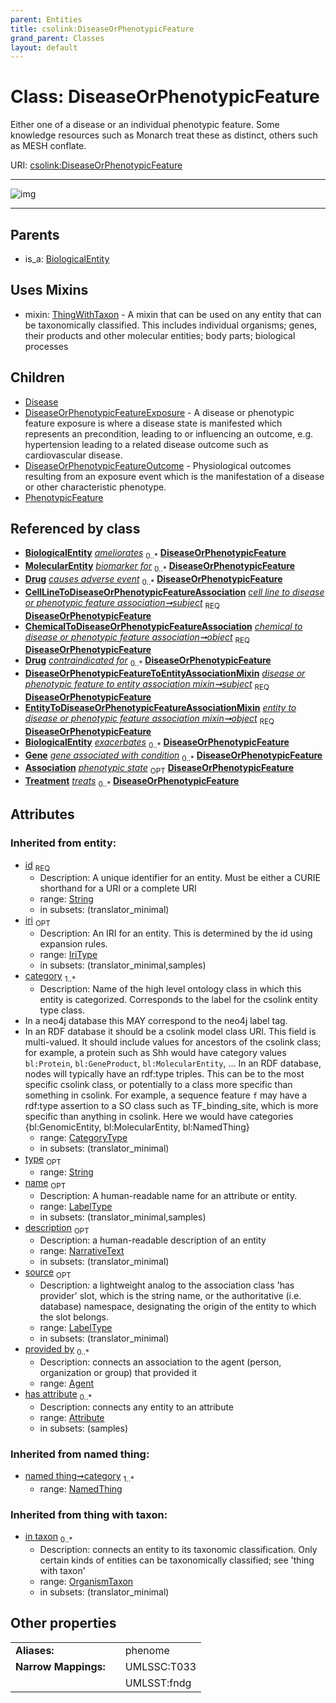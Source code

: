 ```yaml
---
parent: Entities
title: csolink:DiseaseOrPhenotypicFeature
grand_parent: Classes
layout: default
---
```


# Class: DiseaseOrPhenotypicFeature


Either one of a disease or an individual phenotypic feature. Some knowledge resources such as Monarch treat these as distinct, others such as MESH conflate.

URI: [csolink:DiseaseOrPhenotypicFeature](https://w3id.org/csolink/vocab/DiseaseOrPhenotypicFeature)


---

![img](http://yuml.me/diagram/nofunky;dir:TB/class/[Treatment],[ThingWithTaxon],[PhenotypicFeature],[OrganismTaxon],[NamedThing],[MolecularEntity],[Gene],[EntityToDiseaseOrPhenotypicFeatureAssociationMixin],[Drug],[DiseaseOrPhenotypicFeatureToEntityAssociationMixin],[DiseaseOrPhenotypicFeatureOutcome],[DiseaseOrPhenotypicFeatureExposure],[CellLineToDiseaseOrPhenotypicFeatureAssociation]-%20subject%201..1%3E[DiseaseOrPhenotypicFeature%7Cid(i):string;iri(i):iri_type%20%3F;type(i):string%20%3F;name(i):label_type%20%3F;description(i):narrative_text%20%3F;source(i):label_type%20%3F],[ChemicalToDiseaseOrPhenotypicFeatureAssociation]-%20object%201..1%3E[DiseaseOrPhenotypicFeature],[DiseaseOrPhenotypicFeatureToEntityAssociationMixin]-%20subject%201..1%3E[DiseaseOrPhenotypicFeature],[EntityToDiseaseOrPhenotypicFeatureAssociationMixin]-%20object%201..1%3E[DiseaseOrPhenotypicFeature],[GeneExpressionMixin]-%20phenotypic%20state%200..1%3E[DiseaseOrPhenotypicFeature],[DiseaseOrPhenotypicFeature]uses%20-.-%3E[ThingWithTaxon],[DiseaseOrPhenotypicFeature]%5E-[PhenotypicFeature],[DiseaseOrPhenotypicFeature]%5E-[DiseaseOrPhenotypicFeatureOutcome],[DiseaseOrPhenotypicFeature]%5E-[DiseaseOrPhenotypicFeatureExposure],[DiseaseOrPhenotypicFeature]%5E-[Disease],[BiologicalEntity]%5E-[DiseaseOrPhenotypicFeature],[GeneExpressionMixin],[Disease],[ChemicalToDiseaseOrPhenotypicFeatureAssociation],[CellLineToDiseaseOrPhenotypicFeatureAssociation],[BiologicalEntity],[Attribute],[Association],[Agent])

---


## Parents

 *  is_a: [BiologicalEntity](BiologicalEntity.md)

## Uses Mixins

 *  mixin: [ThingWithTaxon](ThingWithTaxon.md) - A mixin that can be used on any entity that can be taxonomically classified. This includes individual organisms; genes, their products and other molecular entities; body parts; biological processes

## Children

 * [Disease](Disease.md)
 * [DiseaseOrPhenotypicFeatureExposure](DiseaseOrPhenotypicFeatureExposure.md) - A disease or phenotypic feature exposure is where a disease state is manifested which represents an precondition, leading to or influencing an outcome, e.g. hypertension leading to a related disease outcome such as cardiovascular disease.
 * [DiseaseOrPhenotypicFeatureOutcome](DiseaseOrPhenotypicFeatureOutcome.md) - Physiological outcomes resulting from an exposure event which is the manifestation of a disease or other characteristic phenotype.
 * [PhenotypicFeature](PhenotypicFeature.md)

## Referenced by class

 *  **[BiologicalEntity](BiologicalEntity.md)** *[ameliorates](ameliorates.md)*  <sub>0..*</sub>  **[DiseaseOrPhenotypicFeature](DiseaseOrPhenotypicFeature.md)**
 *  **[MolecularEntity](MolecularEntity.md)** *[biomarker for](biomarker_for.md)*  <sub>0..*</sub>  **[DiseaseOrPhenotypicFeature](DiseaseOrPhenotypicFeature.md)**
 *  **[Drug](Drug.md)** *[causes adverse event](causes_adverse_event.md)*  <sub>0..*</sub>  **[DiseaseOrPhenotypicFeature](DiseaseOrPhenotypicFeature.md)**
 *  **[CellLineToDiseaseOrPhenotypicFeatureAssociation](CellLineToDiseaseOrPhenotypicFeatureAssociation.md)** *[cell line to disease or phenotypic feature association➞subject](cell_line_to_disease_or_phenotypic_feature_association_subject.md)*  <sub>REQ</sub>  **[DiseaseOrPhenotypicFeature](DiseaseOrPhenotypicFeature.md)**
 *  **[ChemicalToDiseaseOrPhenotypicFeatureAssociation](ChemicalToDiseaseOrPhenotypicFeatureAssociation.md)** *[chemical to disease or phenotypic feature association➞object](chemical_to_disease_or_phenotypic_feature_association_object.md)*  <sub>REQ</sub>  **[DiseaseOrPhenotypicFeature](DiseaseOrPhenotypicFeature.md)**
 *  **[Drug](Drug.md)** *[contraindicated for](contraindicated_for.md)*  <sub>0..*</sub>  **[DiseaseOrPhenotypicFeature](DiseaseOrPhenotypicFeature.md)**
 *  **[DiseaseOrPhenotypicFeatureToEntityAssociationMixin](DiseaseOrPhenotypicFeatureToEntityAssociationMixin.md)** *[disease or phenotypic feature to entity association mixin➞subject](disease_or_phenotypic_feature_to_entity_association_mixin_subject.md)*  <sub>REQ</sub>  **[DiseaseOrPhenotypicFeature](DiseaseOrPhenotypicFeature.md)**
 *  **[EntityToDiseaseOrPhenotypicFeatureAssociationMixin](EntityToDiseaseOrPhenotypicFeatureAssociationMixin.md)** *[entity to disease or phenotypic feature association mixin➞object](entity_to_disease_or_phenotypic_feature_association_mixin_object.md)*  <sub>REQ</sub>  **[DiseaseOrPhenotypicFeature](DiseaseOrPhenotypicFeature.md)**
 *  **[BiologicalEntity](BiologicalEntity.md)** *[exacerbates](exacerbates.md)*  <sub>0..*</sub>  **[DiseaseOrPhenotypicFeature](DiseaseOrPhenotypicFeature.md)**
 *  **[Gene](Gene.md)** *[gene associated with condition](gene_associated_with_condition.md)*  <sub>0..*</sub>  **[DiseaseOrPhenotypicFeature](DiseaseOrPhenotypicFeature.md)**
 *  **[Association](Association.md)** *[phenotypic state](phenotypic_state.md)*  <sub>OPT</sub>  **[DiseaseOrPhenotypicFeature](DiseaseOrPhenotypicFeature.md)**
 *  **[Treatment](Treatment.md)** *[treats](treats.md)*  <sub>0..*</sub>  **[DiseaseOrPhenotypicFeature](DiseaseOrPhenotypicFeature.md)**

## Attributes


### Inherited from entity:

 * [id](id.md)  <sub>REQ</sub>
    * Description: A unique identifier for an entity. Must be either a CURIE shorthand for a URI or a complete URI
    * range: [String](types/String.md)
    * in subsets: (translator_minimal)
 * [iri](iri.md)  <sub>OPT</sub>
    * Description: An IRI for an entity. This is determined by the id using expansion rules.
    * range: [IriType](types/IriType.md)
    * in subsets: (translator_minimal,samples)
 * [category](category.md)  <sub>1..*</sub>
    * Description: Name of the high level ontology class in which this entity is categorized. Corresponds to the label for the csolink entity type class.
 * In a neo4j database this MAY correspond to the neo4j label tag.
 * In an RDF database it should be a csolink model class URI.
This field is multi-valued. It should include values for ancestors of the csolink class; for example, a protein such as Shh would have category values `bl:Protein`, `bl:GeneProduct`, `bl:MolecularEntity`, ...
In an RDF database, nodes will typically have an rdf:type triples. This can be to the most specific csolink class, or potentially to a class more specific than something in csolink. For example, a sequence feature `f` may have a rdf:type assertion to a SO class such as TF_binding_site, which is more specific than anything in csolink. Here we would have categories {bl:GenomicEntity, bl:MolecularEntity, bl:NamedThing}
    * range: [CategoryType](types/CategoryType.md)
    * in subsets: (translator_minimal)
 * [type](type.md)  <sub>OPT</sub>
    * range: [String](types/String.md)
 * [name](name.md)  <sub>OPT</sub>
    * Description: A human-readable name for an attribute or entity.
    * range: [LabelType](types/LabelType.md)
    * in subsets: (translator_minimal,samples)
 * [description](description.md)  <sub>OPT</sub>
    * Description: a human-readable description of an entity
    * range: [NarrativeText](types/NarrativeText.md)
    * in subsets: (translator_minimal)
 * [source](source.md)  <sub>OPT</sub>
    * Description: a lightweight analog to the association class 'has provider' slot, which is the string name, or the authoritative (i.e. database) namespace, designating the origin of the entity to which the slot belongs.
    * range: [LabelType](types/LabelType.md)
    * in subsets: (translator_minimal)
 * [provided by](provided_by.md)  <sub>0..*</sub>
    * Description: connects an association to the agent (person, organization or group) that provided it
    * range: [Agent](Agent.md)
 * [has attribute](has_attribute.md)  <sub>0..*</sub>
    * Description: connects any entity to an attribute
    * range: [Attribute](Attribute.md)
    * in subsets: (samples)

### Inherited from named thing:

 * [named thing➞category](named_thing_category.md)  <sub>1..*</sub>
    * range: [NamedThing](NamedThing.md)

### Inherited from thing with taxon:

 * [in taxon](in_taxon.md)  <sub>0..*</sub>
    * Description: connects an entity to its taxonomic classification. Only certain kinds of entities can be taxonomically classified; see 'thing with taxon'
    * range: [OrganismTaxon](OrganismTaxon.md)
    * in subsets: (translator_minimal)

## Other properties

|  |  |  |
| --- | --- | --- |
| **Aliases:** | | phenome |
| **Narrow Mappings:** | | UMLSSC:T033 |
|  | | UMLSST:fndg |

